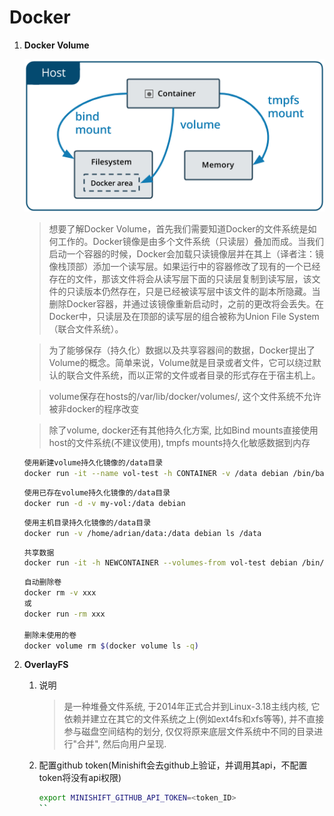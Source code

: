 # Docker

1. **Docker Volume**

   ![avatar](wiki/devops/container/img/docker-volume.png)

   > 想要了解Docker Volume，首先我们需要知道Docker的文件系统是如何工作的。Docker镜像是由多个文件系统（只读层）叠加而成。当我们启动一个容器的时候，Docker会加载只读镜像层并在其上（译者注：镜像栈顶部）添加一个读写层。如果运行中的容器修改了现有的一个已经存在的文件，那该文件将会从读写层下面的只读层复制到读写层，该文件的只读版本仍然存在，只是已经被读写层中该文件的副本所隐藏。当删除Docker容器，并通过该镜像重新启动时，之前的更改将会丢失。在Docker中，只读层及在顶部的读写层的组合被称为Union File System（联合文件系统）。
   
   > 为了能够保存（持久化）数据以及共享容器间的数据，Docker提出了Volume的概念。简单来说，Volume就是目录或者文件，它可以绕过默认的联合文件系统，而以正常的文件或者目录的形式存在于宿主机上。

   > volume保存在hosts的/var/lib/docker/volumes/, 这个文件系统不允许被非docker的程序改变

   > 除了volume, docker还有其他持久化方案, 比如Bind mounts直接使用host的文件系统(不建议使用), tmpfs mounts持久化敏感数据到内存

   ```bash
   使用新建volume持久化镜像的/data目录
   docker run -it --name vol-test -h CONTAINER -v /data debian /bin/bash
   ```

   ```bash
   使用已存在volume持久化镜像的/data目录
   docker run -d -v my-vol:/data debian
   ```

   ```bash
   使用主机目录持久化镜像的/data目录
   docker run -v /home/adrian/data:/data debian ls /data
   ```

   ```bash
   共享数据
   docker run -it -h NEWCONTAINER --volumes-from vol-test debian /bin/bash
   ```

   ```bash
   自动删除卷
   docker rm -v xxx
   或
   docker run -rm xxx 

   删除未使用的卷
   docker volume rm $(docker volume ls -q)
   ```

2. **OverlayFS**
   1. 说明
      > 是一种堆叠文件系统, 于2014年正式合并到Linux-3.18主线内核, 它依赖并建立在其它的文件系统之上(例如ext4fs和xfs等等), 并不直接参与磁盘空间结构的划分, 仅仅将原来底层文件系统中不同的目录进行"合并", 然后向用户呈现.
   
   2. 配置github token(Minishift会去github上验证，并调用其api，不配置token将没有api权限)
      ```bash
      export MINISHIFT_GITHUB_API_TOKEN=<token_ID>
      ``